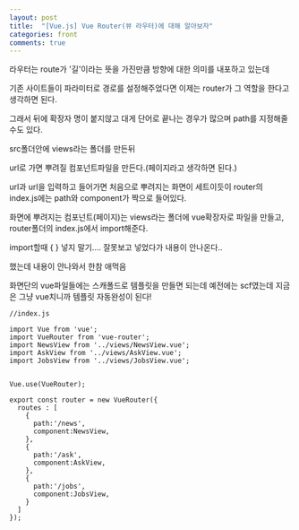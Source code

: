 ```yaml
---
layout: post
title:  "[Vue.js] Vue Router(뷰 라우터)에 대해 알아보자"
categories: front 
comments: true
---
```



라우터는 route가 '길'이라는 뜻을 가진만큼 방향에 대한 의미를 내포하고 있는데 

기존 사이트들이 파라미터로 경로를 설정해주었다면 이제는 router가 그 역할을 한다고 생각하면 된다.

그래서 뒤에 확장자 명이 붙지않고 대게 단어로 끝나는 경우가 많으며 path를 지정해줄수도 있다.


src폴더안에 views라는 폴더를 만든뒤

url로 가면 뿌려질 컴포넌트파일을 만든다.(페이지라고 생각하면 된다.)

url과 url을 입력하고 들어가면 처음으로 뿌려지는 화면이 세트이듯이 router의 index.js에는 path와 component가 짝으로 들어있다.



화면에 뿌려지는 컴포넌트(페이지)는 views라는 폴더에 vue확장자로 파일을 만들고, router폴더의 index.js에서 import해준다.

import할때 { } 넣지 말기.... 잘못보고 넣었다가 내용이 안나온다..

<router-view></router-view>했는데 내용이 안나와서 한참 애먹음



화면단의 vue파일들에는 스캐폴드로 템플릿을 만들면 되는데 예전에는 scf였는데 지금은 그냥 vue치니까 템플릿 자동완성이 된다!

```vue
//index.js

import Vue from 'vue';
import VueRouter from 'vue-router';
import NewsView from '../views/NewsView.vue';
import AskView from '../views/AskView.vue';
import JobsView from '../views/JobsView.vue';


Vue.use(VueRouter);

export const router = new VueRouter({
  routes : [
    {
      path:'/news',
      component:NewsView,
    },
    {
      path:'/ask',
      component:AskView,
    },
    {
      path:'/jobs',
      component:JobsView,
    }
  ]
});
```
